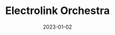 ---
title: "Electrolink Orchestra"
linkTitle: "Electrolink Orchestra"
date: 2023-01-02
weight: 2
description: >
  En beskrivelse av FM-kringkasteren.
---
